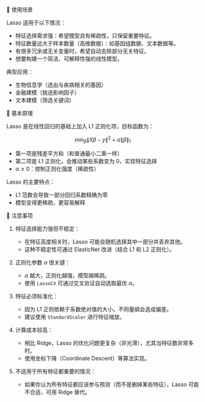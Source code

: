 📌 使用场景

Lasso 适用于以下情况：

- 特征选择需求强：希望模型具有稀疏性，只保留重要特征。
- 特征数量远大于样本数量（高维数据）：如基因组数据、文本数据等。
- 有很多冗余或无关变量时，希望自动去除部分无关特征。
- 想要构建一个简洁、可解释性强的线性模型。

典型应用：

- 生物信息学（选出与疾病相关的基因）
- 金融建模（挑选影响因子）
- 文本建模（筛选关键词）

📌 基本原理

Lasso 是在线性回归的基础上加入 L1 正则化项，目标函数为：

$$
\min_\beta \|X\beta - y\|^2 + \alpha \|\beta\|_1
$$

- 第一项是残差平方和（和普通最小二乘一样）
- 第二项是 L1 正则化，会推动某些系数变为 0，实现特征选择
- $\alpha \geq 0$：控制正则化强度（稀疏性）

Lasso 的主要特点：

- L1 范数会导致一部分回归系数精确为零
- 模型变得更稀疏，更容易解释

📌 注意事项

1. 特征选择能力强但不稳定：

   - 在特征高度相关时，Lasso 可能会随机选择其中一部分并丢弃其他。
   - 这种不稳定性可通过 ElasticNet 改进（结合 L1 和 L2 正则化）。

2. 正则化参数 $\alpha$ 很关键：

   - $\alpha$ 越大，正则化越强，模型越稀疏。
   - 使用 `LassoCV` 可通过交叉验证自动选取最优 $\alpha$。

3. 特征必须标准化：

   - 因为 L1 正则依赖于系数绝对值的大小，不同量纲会造成偏差。
   - 建议使用 `StandardScaler` 进行特征缩放。

4. 计算成本较高：

   - 相比 Ridge，Lasso 的优化问题更复杂（非光滑），尤其当特征数非常多时。
   - 使用坐标下降（Coordinate Descent）等算法实现。

5. 不适用于所有特征都重要的情况：

   - 如果你认为所有特征都应该参与预测（而不是删掉某些特征），Lasso 可能不合适，可用 Ridge 替代。
